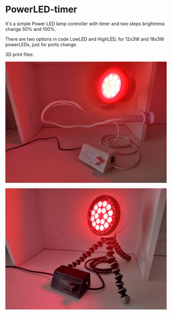 # PowerLED-timer
It's a simple Power LED lamp controller with timer and two steps brightness change 50% and 100%.

There are two options in code LowLED and HighLED, for 12x3W and 18x3W powerLEDs, just for ports change.

3D print files:

![Image1](https://github.com/polihedron/PowerLED-timer/blob/main/img/1.jpg)

![Image2](https://github.com/polihedron/PowerLED-timer/blob/main/img/2.jpg)





